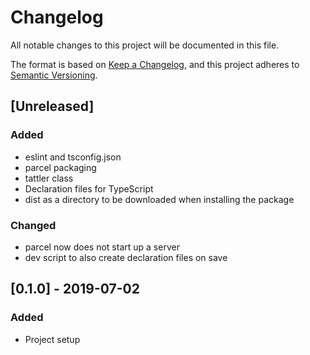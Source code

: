 # Changelog

All notable changes to this project will be documented in this file.

The format is based on [Keep a Changelog](https://keepachangelog.com/en/1.0.0/),
and this project adheres to [Semantic Versioning](https://semver.org/spec/v2.0.0.html).

## [Unreleased]

### Added

- eslint and tsconfig.json
- parcel packaging
- tattler class
- Declaration files for TypeScript
- dist as a directory to be downloaded when installing the package

### Changed

- parcel now does not start up a server
- dev script to also create declaration files on save


## [0.1.0] - 2019-07-02

### Added

- Project setup
